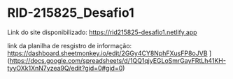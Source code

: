 # RID-215825_Desafio1

Link do site disponibilizado: https://rid215825-desafio1.netlify.app

link da planilha de resgistro de informação: https://dashboard.sheetmonkey.io/edit/2GGy4CY8NphFXusFP8oJVB
](https://docs.google.com/spreadsheets/d/1QQ1qjyEGLoSmrGayFRtLh41KH-tyyOXk1XnN7yzea9Q/edit?gid=0#gid=0)

